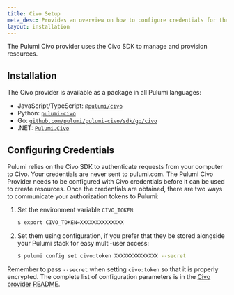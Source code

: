 ```yaml
---
title: Civo Setup
meta_desc: Provides an overview on how to configure credentials for the Pulumi Civo Provider.
layout: installation
---
```


The Pulumi Civo provider uses the Civo SDK to manage and provision resources.

## Installation

The Civo provider is available as a package in all Pulumi languages:

* JavaScript/TypeScript: [`@pulumi/civo`](https://www.npmjs.com/package/@pulumi/civo)
* Python: [`pulumi-civo`](https://pypi.org/project/pulumi-civo/)
* Go: [`github.com/pulumi/pulumi-civo/sdk/go/civo`](https://github.com/pulumi/pulumi-civo)
* .NET: [`Pulumi.Civo`](https://www.nuget.org/packages/Pulumi.Civo)

## Configuring Credentials

Pulumi relies on the Civo SDK to authenticate requests from your computer to Civo. Your credentials are never sent
to pulumi.com. The Pulumi Civo Provider needs to be configured with Civo credentials
before it can be used to create resources. Once the credentials are obtained, there are two ways to communicate your authorization tokens to Pulumi:

1. Set the environment variable `CIVO_TOKEN`:

    ```bash
    $ export CIVO_TOKEN=XXXXXXXXXXXXXX
    ```

2. Set them using configuration, if you prefer that they be stored alongside your Pulumi stack for easy multi-user access:

    ```bash
    $ pulumi config set civo:token XXXXXXXXXXXXXX --secret
    ```

Remember to pass `--secret` when setting `civo:token` so that it is properly encrypted. The complete list of
configuration parameters is in the [Civo provider README](https://github.com/pulumi/pulumi-civo/blob/master/README.md).
